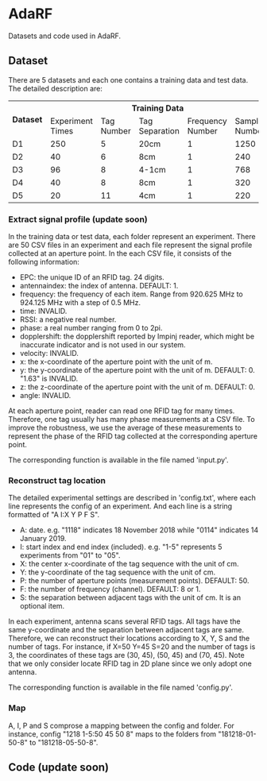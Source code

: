 # AdaRF
Datasets and code used in AdaRF.

## Dataset
There are 5 datasets and each one contains a training data and test data. The detailed description are:

</style>
<table class="tg">
  <tr>
    <th class="tg-c3ow" rowspan="2">Dataset</th>
    <th class="tg-c3ow" colspan="5">Training Data</th>
    <th class="tg-c3ow" colspan="5">Test Data</th>
  </tr>
  <tr>
    <td class="tg-c3ow">Experiment<br>Times</td>
    <td class="tg-c3ow">Tag<br>Number</td>
    <td class="tg-c3ow">Tag<br>Separation</td>
    <td class="tg-c3ow">Frequency<br>Number</td>
    <td class="tg-c3ow">Sample<br>Number</td>
    <td class="tg-c3ow">Experiment<br>times</td>
    <td class="tg-c3ow">Tag<br>Number</td>
    <td class="tg-c3ow">Tag<br>Separation</td>
    <td class="tg-c3ow">Frequency<br>Number</td>
    <td class="tg-c3ow">Sample<br>Number</td>
  </tr>
  <tr>
    <td class="tg-baqh">D1</td>
    <td class="tg-baqh">250</td>
    <td class="tg-baqh">5</td>
    <td class="tg-baqh">20cm</td>
    <td class="tg-baqh">1</td>
    <td class="tg-baqh">1250</td>
    <td class="tg-baqh">24</td>
    <td class="tg-baqh">3</td>
    <td class="tg-baqh">20cm</td>
    <td class="tg-baqh">8</td>
    <td class="tg-baqh">72</td>
  </tr>
  <tr>
    <td class="tg-c3ow">D2</td>
    <td class="tg-c3ow">40</td>
    <td class="tg-c3ow">6</td>
    <td class="tg-c3ow">8cm</td>
    <td class="tg-c3ow">1</td>
    <td class="tg-c3ow">240</td>
    <td class="tg-c3ow">16</td>
    <td class="tg-c3ow">8</td>
    <td class="tg-c3ow">8cm</td>
    <td class="tg-c3ow">8</td>
    <td class="tg-c3ow">108</td>
  </tr>
  <tr>
    <td class="tg-c3ow">D3</td>
    <td class="tg-c3ow">96</td>
    <td class="tg-c3ow">8</td>
    <td class="tg-c3ow">4-1cm</td>
    <td class="tg-c3ow">1</td>
    <td class="tg-c3ow">768</td>
    <td class="tg-c3ow">16</td>
    <td class="tg-c3ow">8</td>
    <td class="tg-c3ow">4-10cm</td>
    <td class="tg-c3ow">8</td>
    <td class="tg-c3ow">108</td>
  </tr>
  <tr>
    <td class="tg-c3ow">D4</td>
    <td class="tg-c3ow">40</td>
    <td class="tg-c3ow">8</td>
    <td class="tg-c3ow">8cm</td>
    <td class="tg-c3ow">1</td>
    <td class="tg-c3ow">320</td>
    <td class="tg-c3ow">9</td>
    <td class="tg-c3ow">10</td>
    <td class="tg-c3ow">8cm</td>
    <td class="tg-c3ow">8</td>
    <td class="tg-c3ow">90</td>
  </tr>
  <tr>
    <td class="tg-baqh">D5</td>
    <td class="tg-baqh">20</td>
    <td class="tg-baqh">11</td>
    <td class="tg-baqh">4cm</td>
    <td class="tg-baqh">1</td>
    <td class="tg-baqh">220</td>
    <td class="tg-baqh">4</td>
    <td class="tg-baqh">200</td>
    <td class="tg-baqh">4cm</td>
    <td class="tg-baqh">8</td>
    <td class="tg-baqh">80</td>
  </tr>
</table>

### Extract signal profile (update soon)
In the training data or test data, each folder represent an experiment. There are 50 CSV files in an experiment and each file represent the signal profile collected at an aperture point. In the each CSV file, it consists of the following information:
* EPC: the unique ID of an RFID tag. 24 digits.
* antennaindex: the index of antenna. DEFAULT: 1.
* frequency: the frequency of each item. Range from 920.625 MHz to 924.125 MHz with a step of 0.5 MHz.
* time: INVALID.
* RSSI: a negative real number.
* phase: a real number ranging from 0 to 2pi.
* dopplershift: the dopplershift reported by Impinj reader, which might be inaccurate indicator and is not used in our system.
* velocity: INVALID.
* x: the x-coordinate of the aperture point with the unit of m.
* y: the y-coordinate of the aperture point with the unit of m. DEFAULT: 0. "1.63" is INVALID.
* z: the z-coordinate of the aperture point with the unit of m. DEFAULT: 0.
* angle: INVALID.

At each aperture point, reader can read one RFID tag for many times. Therefore, one tag usually has many phase measurements at a CSV file. To improve the robustness, we use the average of these measurements to represent the phase of the RFID tag collected at the corresponding aperture point.

The corresponding function is available in the file named 'input.py'.

### Reconstruct tag location
The detailed experimental settings are described in 'config.txt', where each line represents the config of an experiment. And each line is a string formatted of "A I:X Y P F S".
* A: date. e.g. "1118" indicates 18 November 2018 while "0114" indicates 14 January 2019.
* I: start index and end index (included). e.g. "1-5" represents 5 experiments from "01" to "05".
* X: the center x-coordinate of the tag sequence with the unit of cm.
* Y: the y-coordinate of the tag sequence with the unit of cm.
* P: the number of aperture points (measurement points). DEFAULT: 50.
* F: the number of frequency (channel). DEFAULT: 8 or 1.
* S: the separation between adjacent tags with the unit of cm. It is an optional item.

In each experiment, antenna scans several RFID tags. All tags have the same y-coordinate and the separation between adjacent tags are same. Therefore, we can reconstruct their locations according to X, Y, S and the number of tags. For instance, if X=50 Y=45 S=20 and the number of tags is 3, the coordinates of these tags are (30, 45), (50, 45) and (70, 45). Note that we only consider locate RFID tag in 2D plane since we only adopt one antenna.

The corresponding function is available in the file named 'config.py'.

### Map

A, I, P and S comprose a mapping between the config and folder. For instance, config "1218 1-5:50 45 50 8" maps to the folders from "181218-01-50-8" to "181218-05-50-8".

## Code  (update soon)

